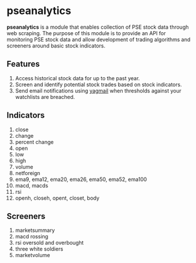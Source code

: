 # pseanalytics

**pseanalytics** is a module that enables collection of PSE stock data through web scraping. The purpose of this module is to provide an API for monitoring PSE stock data and allow development of trading algorithms and screeners around basic stock indicators.

## Features
1. Access historical stock data for up to the past year.
2. Screen and identify potential stock trades based on stock indicators.
3. Send email notifications using [yagmail](https://pypi.org/project/yagmail/) when thresholds against your watchlists are breached.

## Indicators
1. close
2. change
3. percent change
4. open
5. low
6. high
7. volume
8. netforeign
9. ema9, ema12, ema20, ema26, ema50, ema52, ema100
10. macd, macds
11. rsi
12. openh, closeh, opent, closet, body

## Screeners 
1. marketsummary
2. macd rossing
3. rsi oversold and overbought
4. three white soldiers
5. marketvolume
